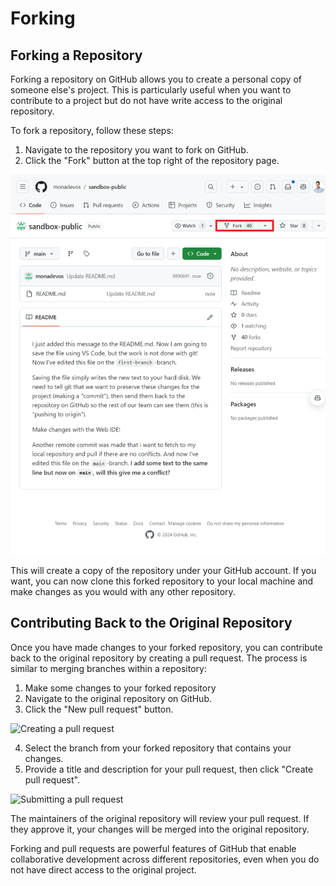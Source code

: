 # Forking

## Forking a Repository

Forking a repository on GitHub allows you to create a personal copy of someone else's project. This is particularly useful when you want to contribute to a project but do not have write access to the original repository.

To fork a repository, follow these steps:

1. Navigate to the repository you want to fork on GitHub.
2. Click the "Fork" button at the top right of the repository page.

![Forking a repository](./images/fork1.png)

This will create a copy of the repository under your GitHub account. If you want, you can now clone this forked repository to your local machine and make changes as you would with any other repository.

## Contributing Back to the Original Repository

Once you have made changes to your forked repository, you can contribute back to the original repository by creating a pull request. The process is similar to merging branches within a repository:

1. Make some changes to your forked repository
2. Navigate to the original repository on GitHub.
3. Click the "New pull request" button.

![Creating a pull request](./images/pull_request1.png)

4. Select the branch from your forked repository that contains your changes.
5. Provide a title and description for your pull request, then click "Create pull request".

![Submitting a pull request](./images/pull_request2.png)

The maintainers of the original repository will review your pull request. If they approve it, your changes will be merged into the original repository.

Forking and pull requests are powerful features of GitHub that enable collaborative development across different repositories, even when you do not have direct access to the original project.
